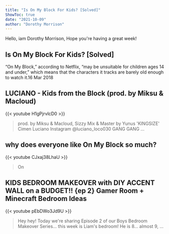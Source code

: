 ```yaml
---
title: "Is On My Block For Kids? [Solved]"
ShowToc: true 
date: "2021-10-09"
author: "Dorothy Morrison" 
---
```


Hello, iam Dorothy Morrison, Hope you're having a great week!
## Is On My Block For Kids? [Solved]
 “On My Block,” according to Netflix, “may be unsuitable for children ages 14 and under,” which means that the characters it tracks are barely old enough to watch it.16 Mar 2018

## LUCIANO - Kids from the Block (prod. by Miksu & Macloud)
{{< youtube H1gPjrvlcD0 >}}
>prod. by Miksu & Macloud, Sizzy Mix & Master by Yunus 'KINGSIZE' Cimen Luciano Instagram @luciano_loco030 GANG GANG ...

## why does everyone like On My Block so much?
{{< youtube CJxaj38LhaU >}}
>On 

## KIDS BEDROOM MAKEOVER with DIY ACCENT WALL on a BUDGET!! {ep 2} Gamer Room + Minecraft Bedroom Ideas
{{< youtube pEbDWo3Jd9U >}}
>Hey hey! Today we're sharing Episode 2 of our Boys Bedroom Makeover Series... this week is Liam's bedroom! He is 8... almost 9, ...

